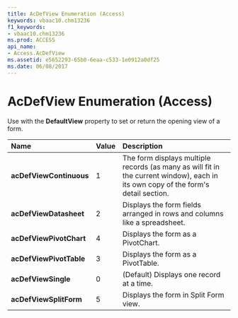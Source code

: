 ```yaml
---
title: AcDefView Enumeration (Access)
keywords: vbaac10.chm13236
f1_keywords:
- vbaac10.chm13236
ms.prod: ACCESS
api_name:
- Access.AcDefView
ms.assetid: e5652293-65b0-6eaa-c533-1e0912a0df25
ms.date: 06/08/2017
---
```



# AcDefView Enumeration (Access)

Use with the  **DefaultView** property to set or return the opening view of a form.



|**Name**|**Value**|**Description**|
|:-----|:-----|:-----|
|**acDefViewContinuous**|1|The form displays multiple records (as many as will fit in the current window), each in its own copy of the form's detail section.|
|**acDefViewDatasheet**|2|Displays the form fields arranged in rows and columns like a spreadsheet.|
|**acDefViewPivotChart**|4|Displays the form as a PivotChart.|
|**acDefViewPivotTable**|3|Displays the form as a PivotTable.|
|**acDefViewSingle**|0|(Default) Displays one record at a time.|
|**acDefViewSplitForm**|5|Displays the form in Split Form view.|

